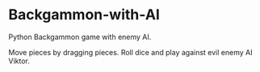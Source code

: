 # Backgammon-with-AI
Python Backgammon game with enemy AI.

Move pieces by dragging pieces. Roll dice and play against evil enemy AI Viktor.
